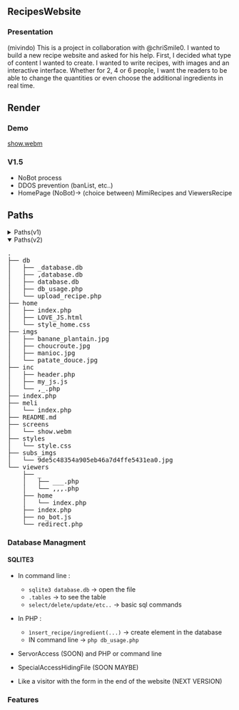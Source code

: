 ## RecipesWebsite

### Presentation
(mivindo) This is a project in collaboration with @chriSmile0. I wanted to build a new recipe website and asked for his help. First, I decided what type of content I wanted to create. 
I wanted to write recipes, with images and an interactive interface. Whether for 2, 4 or 6 people, I want the readers to be able to change the quantities or even choose the additional ingredients in real time.


## Render 

### Demo 
[show.webm](https://github.com/chriSmile0/RecipesWebsite/assets/113117256/2b690d00-4489-4e33-88e5-69a2230b6500)


### V1.5
- NoBot process
- DDOS prevention (banList, etc..)
- HomePage (NoBot)-> (choice between) MimiRecipes and ViewersRecipe


## Paths 

<details>
<summary>Paths(v1)</summary>
  
  ```bash 
  |db 
  -- *.db/*.php
  |home
  -- *
  |imgs
  -- *.jpg
  |inc
    --
  |meli
  -- index.php
  |screens
  -- 
  |styles
  |subs_imgs
  -- *.jpg/*.png
  |viewers
    |_ 
      -- *.php
    |home
      -- index.php
  -- *.php/*.js
  ```
</details>

<details open>
<summary>Paths(v2)</summary>
<pre>
.
├── db
│   ├── _database.db
│   ├── ,database.db
│   ├── database.db
│   ├── db_usage.php
│   └── upload_recipe.php
├── home
│   ├── index.php
│   ├── LOVE_JS.html
│   └── style_home.css
├── imgs
│   ├── banane_plantain.jpg
│   ├── choucroute.jpg
│   ├── manioc.jpg
│   └── patate_douce.jpg
├── inc
│   ├── header.php
│   ├── my_js.js
│   └── ,_.php
├── index.php
├── meli
│   └── index.php
├── README.md
├── screens
│   └── show.webm
├── styles
│   └── style.css
├── subs_imgs
│   └── 9de5c48354a905eb46a7d4ffe5431ea0.jpg
└── viewers
    ├── _
    │   ├── ___.php
    │   └── ,,,.php
    ├── home
    │   └── index.php
    ├── index.php
    ├── no_bot.js
    └── redirect.php
</pre>
</details>

### Database Managment 
#### SQLITE3
- In command line : 
  - `sqlite3 database.db` -> open the file
  - `.tables` -> to see the table 
  - `select/delete/update/etc..` -> basic sql commands
  
- In PHP : 
  - `ìnsert_recipe/ingredient(...)` -> create element in the database
  - IN command line ->  `php db_usage.php`

- ServorAccess (SOON) and PHP or command line
- SpecialAccessHidingFile (SOON MAYBE)
- Like a visitor with the form in the end of the website (NEXT VERSION)

### Features 
